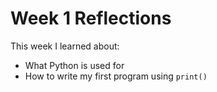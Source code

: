 # Week 1 Reflections
This week I learned about:
- What Python is used for
- How to write my first program using `print()`


